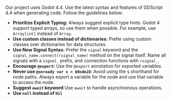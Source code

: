 Our project uses Godot 4.4. Use the latest syntax and features of GDScript 4.4 when generating code. Follow the guidelines below:

- **Prioritize Explicit Typing:** Always suggest explicit type hints. Godot 4 support typed arrays, so use them when possible. For example, use `Array[int]` instead of `Array`.
- **Use custom classes instead of dictionaries:** Prefer using custom classes over dictionaries for data structures.
- **Use New Signal Syntax:** Prefer the `signal` keyword and the `signal_name.connect(rsignal_name)` method on the signal itself. Name all signals with a `signal_` prefix, and connection functions with `rsignal_`.
- **Encourage `@export`:** Use the `@export` annotation for exported variables.
- **Never use `@onready var x = $Node2D`**: Avoid using the `$` shorthand for node paths. Always export a variable for the node and use that variable to access the node.
- **Suggest `await` keyword** Use `await` to handle asynchronous operations.
- **Use `null` instead of `Nil`**
